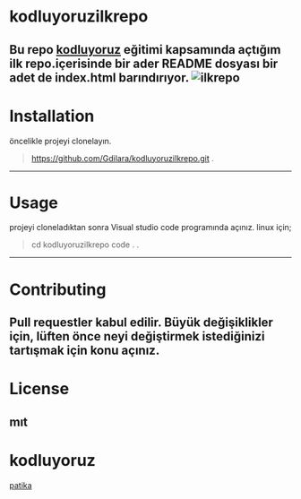 # kodluyoruzilkrepo
Bu repo [kodluyoruz](https://kodluyoruz.org/tr/kodluyoruz/) eğitimi kapsamında açtığım ilk repo.içerisinde bir ader README dosyası bir adet de index.html barındırıyor.
![ilkrepo](https://user-images.githubusercontent.com/113728651/200125535-5538bd3e-7d7f-460c-8bc3-3e04d985449f.png)
---
# Installation
öncelikle projeyi clonelayın.
>https://github.com/Gdilara/kodluyoruzilkrepo.git 
.
---
# Usage
projeyi cloneladıktan sonra Visual studio code programında açınız.
linux için;
>cd kodluyoruzilkrepo
>code .
.
---

# Contributing
Pull requestler kabul edilir. Büyük değişiklikler için, lüften önce neyi değiştirmek istediğinizi tartışmak için konu açınız.
---
# License
mıt
---

# kodluyoruz
[patika](https://www.patika.dev/tr)
